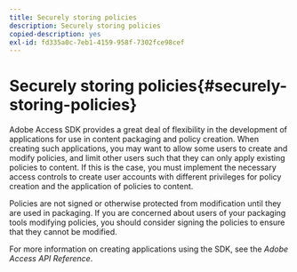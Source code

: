 ```yaml
---
title: Securely storing policies
description: Securely storing policies
copied-description: yes
exl-id: fd335a0c-7eb1-4159-958f-7302fce98cef
---
```

# Securely storing policies{#securely-storing-policies}

Adobe Access SDK provides a great deal of flexibility in the development of applications for use in content packaging and policy creation. When creating such applications, you may want to allow some users to create and modify policies, and limit other users such that they can only apply existing policies to content. If this is the case, you must implement the necessary access controls to create user accounts with different privileges for policy creation and the application of policies to content.

Policies are not signed or otherwise protected from modification until they are used in packaging. If you are concerned about users of your packaging tools modifying policies, you should consider signing the policies to ensure that they cannot be modified.

For more information on creating applications using the SDK, see the *Adobe Access API Reference*.
